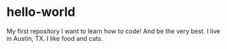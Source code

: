 # hello-world
My first repository
I want to learn how to code! And be the very best.
I live in Austin, TX. I like food and cats.
